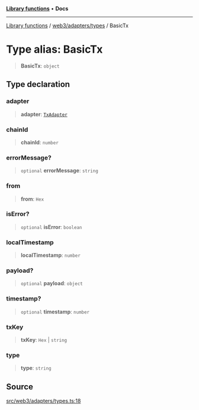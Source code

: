 [**Library functions**](../../../../README.md) • **Docs**

***

[Library functions](../../../../modules.md) / [web3/adapters/types](../README.md) / BasicTx

# Type alias: BasicTx

> **BasicTx**: `object`

## Type declaration

### adapter

> **adapter**: [`TxAdapter`](../enumerations/TxAdapter.md)

### chainId

> **chainId**: `number`

### errorMessage?

> `optional` **errorMessage**: `string`

### from

> **from**: `Hex`

### isError?

> `optional` **isError**: `boolean`

### localTimestamp

> **localTimestamp**: `number`

### payload?

> `optional` **payload**: `object`

### timestamp?

> `optional` **timestamp**: `number`

### txKey

> **txKey**: `Hex` \| `string`

### type

> **type**: `string`

## Source

[src/web3/adapters/types.ts:18](https://github.com/bgd-labs/fe-shared/blob/bcb81f075c57b42adfeb5f3e6c387d13f532f431/src/web3/adapters/types.ts#L18)
